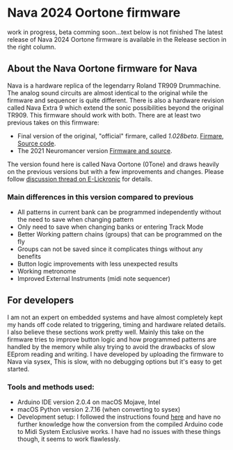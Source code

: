 # Nava 2024 Oortone firmware
work in progress, beta comming soon...text below is not finished
The latest release of Nava 2024 Oortone firmware is available in the Release section in the right column. 

## About the Nava Oortone firmware for Nava
Nava is a hardware replica of the legendarry Roland TR909 Drummachine. The analog sound circuits are almost identical to the original while the firmware and sequencer is quite different. There is also a hardware revision called Nava Extra 9 which extend the sonic possibilities beyond the original TR909. This firmware should work with both. 
There are at least two previous takes on this firmware:
* Final version of the original, "official" firmare, called *1.028beta*. [Firmare](http://www.e-licktronic.com/forum/viewtopic.php?t=864), [Source code](https://github.com/e-licktronic/Nava-v1.0).
* The 2021 Neuromancer version [Firmware and source](https://github.com/BenZonneveld/Nava-2021-Firmware/releases/tag/Nava2021Neuro-20211030).

The version found here is called Nava Oortone (0Tone) and draws heavily on the previous versions but with a few improvements and changes. Please follow [discussion thread on E-Lickronic](http://www.e-licktronic.com/forum/viewtopic.php?t=3076) for details.

### Main differences in this version compared to previous
* All patterns in current bank can be programmed independently without the need to save when changing pattern
* Only need to save when changing banks or entering Track Mode
* Better Working pattern chains (groups) that can be programmed on the fly
* Groups can not be saved since it complicates things without any benefits
* Button logic improvements with less unexpected results
* Working metronome
* Improved External Instruments (midi note sequencer)

## For developers
I am not an expert on embedded systems and have almost completely kept my hands off code related to triggering, timing and hardware related details. I also believe these sections work pretty well. Mainly this take on the firmware tries to improve button logic and how programmed patterns are handled by the memory while alsy trying to avoid the drawbacks of slow EEprom reading and writing. I have developed by uploading the firmware to Nava via sysex, This is slow, with no debugging options but it's easy to get started.

### Tools and methods used:
* Arduino IDE version 2.0.4 on macOS Mojave, Intel
* macOS Python version 2.7.16 (when converting to sysex)
* Development setup: I followed the instructions found [here](https://github.com/sandormatyi/Nava-909-firmware) and have no further knowledge how the conversion from the compiled Arduino code to Midi System Exclusive works. I have had no issues with these things though, it seems to work flawlessly.



